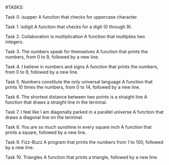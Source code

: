 #TASKS:

Task 0. isupper
A function that checks for uppercase character.

Task 1. isdigit
A function that checks for a digit (0 through 9).

Task 2. Collaboration is multiplication
A function that multiplies two integers.

Task 3. The numbers speak for themselves
A function that prints the numbers, from 0 to 9, followed by a new line.

Task 4. I believe in numbers and signs
A function that prints the numbers, from 0 to 9, followed by a new line.

Task 5. Numbers constitute the only universal language
A function that prints 10 times the numbers, from 0 to 14, followed by a new line.

Task 6. The shortest distance between two points is a straight line
A function that draws a straight line in the terminal.

Task 7. I feel like I am diagonally parked in a parallel universe
A function that draws a diagonal line on the terminal.

Task 8. You are so much sunshine in every square inch
A function that prints a square, followed by a new line.

Task 9. Fizz-Buzz
A program that prints the numbers from 1 to 100, followed by a new line.

Task 10. Triangles
A function that prints a triangle, followed by a new line.
